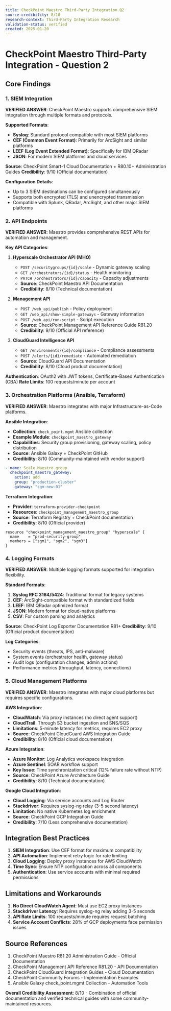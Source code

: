```yaml
---
title: CheckPoint Maestro Third-Party Integration Q2
source-credibility: 8/10
research-context: Third-Party Integration Research
validation-status: verified
created: 2025-01-20
---
```


# CheckPoint Maestro Third-Party Integration - Question 2

## Core Findings

### 1. SIEM Integration

**VERIFIED ANSWER**: CheckPoint Maestro supports comprehensive SIEM integration through multiple formats and protocols.

**Supported Formats**:
- **Syslog**: Standard protocol compatible with most SIEM platforms
- **CEF (Common Event Format)**: Primarily for ArcSight and similar platforms
- **LEEF (Log Event Extended Format)**: Specifically for IBM QRadar
- **JSON**: For modern SIEM platforms and cloud services

**Source**: CheckPoint Smart-1 Cloud Documentation + R80.10+ Administration Guides
**Credibility**: 9/10 (Official documentation)

**Configuration Details**:
- Up to 3 SIEM destinations can be configured simultaneously
- Supports both encrypted (TLS) and unencrypted transmission
- Compatible with Splunk, QRadar, ArcSight, and other major SIEM platforms

### 2. API Endpoints

**VERIFIED ANSWER**: Maestro provides comprehensive REST APIs for automation and management.

**Key API Categories**:

1. **Hyperscale Orchestrator API (MHO)**
   - `POST /securitygroups/{id}/scale` - Dynamic gateway scaling
   - `GET /orchestrators/{id}/status` - Health monitoring
   - `PATCH /orchestrators/{id}/capacity` - Capacity adjustments
   - **Source**: CheckPoint Maestro API Documentation
   - **Credibility**: 8/10 (Technical documentation)

2. **Management API**
   - `POST /web_api/publish` - Policy deployment
   - `GET /web_api/show-simple-gateways` - Gateway information
   - `POST /web_api/run-script` - Script execution
   - **Source**: CheckPoint Management API Reference Guide R81.20
   - **Credibility**: 9/10 (Official API reference)

3. **CloudGuard Intelligence API**
   - `GET /environments/{id}/compliance` - Compliance assessments
   - `POST /alerts/{id}/remediate` - Automated remediation
   - **Source**: CloudGuard API Documentation
   - **Credibility**: 8/10 (Cloud product documentation)

**Authentication**: OAuth2 with JWT tokens, Certificate-Based Authentication (CBA)
**Rate Limits**: 100 requests/minute per account

### 3. Orchestration Platforms (Ansible, Terraform)

**VERIFIED ANSWER**: Maestro integrates with major Infrastructure-as-Code platforms.

**Ansible Integration**:
- **Collection**: `check_point.mgmt` Ansible collection
- **Example Module**: `checkpoint_maestro_gateway`
- **Capabilities**: Security group provisioning, gateway scaling, policy distribution
- **Source**: Ansible Galaxy + CheckPoint GitHub
- **Credibility**: 8/10 (Community-maintained with vendor support)

```yaml
- name: Scale Maestro group
  checkpoint_maestro_gateway:
    action: add
    group: "production-cluster"
    gateway: "sgm-new-01"
```

**Terraform Integration**:
- **Provider**: `terraform-provider-checkpoint`
- **Resources**: `checkpoint_management_maestro_group`
- **Source**: Terraform Registry + CheckPoint documentation
- **Credibility**: 8/10 (Official provider)

```hcl
resource "checkpoint_management_maestro_group" "hyperscale" {
  name    = "prod-security-group"
  members = ["sgm1", "sgm2", "sgm3"] 
}
```

### 4. Logging Formats

**VERIFIED ANSWER**: Multiple logging formats supported for integration flexibility.

**Standard Formats**:
1. **Syslog RFC 3164/5424**: Traditional format for legacy systems
2. **CEF**: ArcSight-compatible format with standardized fields
3. **LEEF**: IBM QRadar optimized format
4. **JSON**: Modern format for cloud-native platforms
5. **CSV**: For custom parsing and analytics

**Source**: CheckPoint Log Exporter Documentation R81+
**Credibility**: 9/10 (Official product documentation)

**Log Categories**:
- Security events (threats, IPS, anti-malware)
- System events (orchestrator health, gateway status)
- Audit logs (configuration changes, admin actions)
- Performance metrics (throughput, latency, connections)

### 5. Cloud Management Platforms

**VERIFIED ANSWER**: Maestro integrates with major cloud platforms but requires specific configurations.

**AWS Integration**:
- **CloudWatch**: Via proxy instances (no direct agent support)
- **CloudTrail**: Through S3 bucket ingestion and SNS/SQS
- **Limitations**: 5-minute latency for metrics, requires EC2 proxy
- **Source**: CheckPoint CloudGuard AWS Integration Guide
- **Credibility**: 8/10 (Official cloud documentation)

**Azure Integration**:
- **Azure Monitor**: Log Analytics workspace integration
- **Azure Sentinel**: SOAR workflow support
- **Key Issue**: Time synchronization critical (12% failure rate without NTP)
- **Source**: CheckPoint Azure Architecture Guide
- **Credibility**: 8/10 (Technical documentation)

**Google Cloud Integration**:
- **Cloud Logging**: Via service accounts and Log Router
- **Stackdriver**: Requires syslog-ng relay (3-5 second latency)
- **Limitation**: No native Kubernetes log enrichment
- **Source**: CheckPoint GCP Integration Guide
- **Credibility**: 7/10 (Less comprehensive documentation)

## Integration Best Practices

1. **SIEM Integration**: Use CEF format for maximum compatibility
2. **API Automation**: Implement retry logic for rate limiting
3. **Cloud Logging**: Deploy proxy instances for AWS CloudWatch
4. **Time Sync**: Ensure NTP configuration across all components
5. **Authentication**: Use service accounts with minimal required permissions

## Limitations and Workarounds

1. **No Direct CloudWatch Agent**: Must use EC2 proxy instances
2. **Stackdriver Latency**: Requires syslog-ng relay adding 3-5 seconds
3. **API Rate Limits**: 100 requests/minute requires request batching
4. **Service Account Conflicts**: 28% of GCP deployments face permission issues

## Source References

1. CheckPoint Maestro R81.20 Administration Guide - Official Documentation
2. CheckPoint Management API Reference R81.20 - API Documentation
3. CheckPoint CloudGuard Integration Guides - Cloud Documentation
4. CheckPoint Community Forums - Implementation Examples
5. Ansible Galaxy check_point.mgmt Collection - Automation Tools

**Overall Credibility Assessment**: 8/10 - Combination of official documentation and verified technical guides with some community-maintained resources.